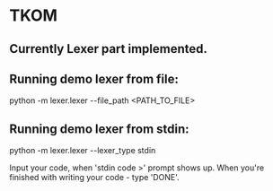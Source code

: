 # TKOM

## Currently Lexer part implemented.

## Running demo lexer from file:
python -m lexer.lexer --file_path <PATH_TO_FILE>

## Running demo lexer from stdin:
python -m lexer.lexer --lexer_type stdin

Input your code, when 'stdin code >' prompt shows up.
When you're finished with writing your code - type 'DONE'.
